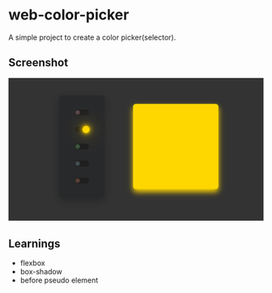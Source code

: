 # web-color-picker
A simple project to create a color picker(selector).

## Screenshot
![screenshot](screenshot.png)

## Learnings
- flexbox
- box-shadow
- before pseudo element